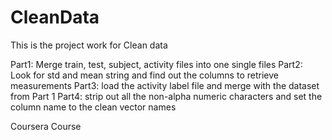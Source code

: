 CleanData
=========
This is the project work for Clean data 

Part1: Merge train, test, subject, activity files into one single files
Part2: Look for std and mean string and find out the columns to retrieve measurements
Part3: load the activity label file and merge with the dataset from Part 1
Part4: strip out all the non-alpha numeric characters and set the column name to the clean vector names

Coursera Course
